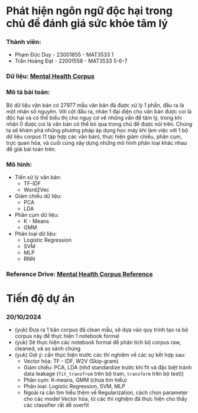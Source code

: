 # Phát hiện ngôn ngữ độc hại trong chủ đề đánh giá sức khỏe tâm lý

### Thành viên:
- Phạm Đức Duy - 23001855 - MAT3533 1
- Trần Hoàng Đạt - 22001558 - MAT3533 5-6-7 

### Dữ liệu: [Mental Health Corpus](https://www.kaggle.com/datasets/reihanenamdari/mental-health-corpus)

### Mô tả bài toán:

Bộ dữ liệu văn bản có 27977 mẫu văn bản đã được xử lý 1 phần, đầu ra là một nhãn số nguyên. Với cột đầu ra, nhãn 1 đại diện cho văn bản được coi là độc hại và có thể biểu thị cho nguy cơ về những vấn đề tâm lý, trong khi nhãn 0 được coi là văn bản có thể bỏ qua trong chủ đề được nói trên. Chúng ta sẽ khám phá những phương pháp áp dụng học máy khi làm việc với 1 bộ dữ liệu corpus (1 tập hợp các văn bản), thực hiện giảm chiều, phân cụm, trực quan hóa, và cuối cùng xây dựng những mô hình phân loại khác nhau để giải bài toán trên.

### Mô hình:
- Tiền xử lý văn bản:
  - TF-IDF
  - Word2Vec
- Giảm chiều dữ liệu:
  - PCA
  - LDA
- Phân cụm dữ liệu:
  - K - Means
  - GMM
- Phân loại dữ liệu:
  - Logistic Regression
  - SVM
  - MLP
  - RNN

### Reference Drive: [Mental Health Corpus Reference](https://drive.google.com/drive/u/1/folders/11GuJep29z7McalT862tMo4iGPzP-EAg3)

# Tiến độ dự án

### 20/10/2024
- (yuk) Đưa ra 1 bản corpus đã clean mẫu, sẽ dựa vào quy trình tạo ra bộ corpus này để thực hiện 1 notebook formal
- (yuk) Sẽ thực hiện các notebook formal để phân tích bộ corpus raw, cleaned, và so sánh chúng
- (yuk) Gợi ý: cần thực hiện trước các thí nghiệm về các sự kết hợp sau:
  - Vector hóa: TF - IDF, W2V (Skip-gram)
  - Giảm chiều: PCA, LDA (nhớ standardize trước khi fit và đặc biệt tránh data leakage (`fit_transfrom` trên bộ train, `transform` trên bộ test))
  - Phân cụm: K-means, GMM (chưa tìm hiểu)
  - Phân loại: Logistic Regression, SVM, MLP
  - Ngoài ra cần tìm hiểu thêm về Regularization, cách chọn parameter cho các model Vector hóa, từ các thí nghiệm đã thực hiện cho thấy các classifier rất dễ overfit
